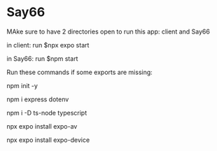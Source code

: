 # Say66

MAke sure to have 2 directories open to run this app: client and Say66

in client: run $npx expo start

in Say66: run $npm start


Run these commands if some exports are missing:


npm init -y

npm i express dotenv

npm i -D ts-node typescript

npx expo install expo-av

npx expo install expo-device
